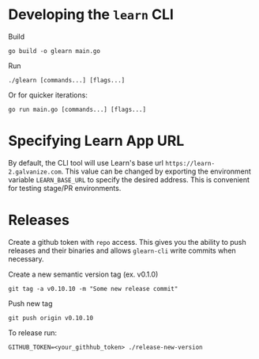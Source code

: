 # Developing the `learn` CLI

Build
```
go build -o glearn main.go
```

Run
```
./glearn [commands...] [flags...]
```

Or for quicker iterations:
```
go run main.go [commands...] [flags...]
```

# Specifying Learn App URL

By default, the CLI tool will use Learn's base url `https://learn-2.galvanize.com`. This value can be changed by exporting the environment variable `LEARN_BASE_URL` to specify the desired address. This is convenient for testing stage/PR environments.

# Releases

Create a github token with `repo` access. This gives you the ability to push releases and their binaries and allows `glearn-cli` write commits when necessary.

Create a new semantic version tag (ex. v0.1.0)

```
git tag -a v0.10.10 -m "Some new release commit"
```

Push new tag
```
git push origin v0.10.10
```

To release run:
```
GITHUB_TOKEN=<your_githhub_token> ./release-new-version
```
